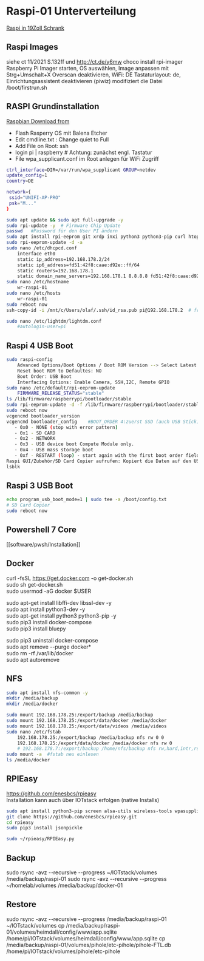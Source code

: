 # Raspi-01 Unterverteilung

[Raspi in 19Zoll Schrank](https://indibit.de/raspberry-pi-einbau-im-19-rack-serverschrank/)


## Raspi Images
siehe ct 11/2021 S.132ff und http://ct.de/y6mw
choco install rpi-imager
Raspberry Pi Imager starten, OS auswählen, 
Image anpassen mit Strg+Umschalt+X  Overscan deaktivieren, WiFi: DE Tastaturlayout: de, Einrichtungsassistent deaktivieren (piwiz)
modifiziert die Datei /boot/firstrun.sh

## RASPI Grundinstallation
[Raspbian Download from](https://www.raspberrypi.org/downloads/raspberry-pi-os/)

- Flash Rasperry OS mit Balena Etcher
- Edit cmdline.txt : Change quiet to Full
- Add File on Root: ssh
- login pi | raspberry   # Achtung: zunächst engl. Tastatur
- File wpa_supplicant.conf im Root anlegen für WiFi Zugriff

``` bash
ctrl_interface=DIR=/var/run/wpa_supplicant GROUP=netdev
update_config=1
country=DE

network={
 ssid="UNIFI-AP-PRO"
 psk="M..."
}
```

``` bash
sudo apt update && sudo apt full-upgrade -y
sudo rpi-update -y  # Firmware Chip Update
passwd   #Password für den User PI ändern
sudo apt install rpi-eeprom git xrdp inxi python3 python3-pip curl htop nfs-common -y
sudo rpi-eeprom-update -d -a
sudo nano /etc/dhcpcd.conf
    interface eth0
    static ip_address=192.168.178.2/24
    static ip6_address=fd51:42f8:caae:d92e::ff/64
    static routers=192.168.178.1
    static domain_name_servers=192.168.178.1 8.8.8.8 fd51:42f8:caae:d92e::1
sudo nano /etc/hostname
    wr-raspi-01 
sudo nano /etc/hosts
    wr-raspi-01
sudo reboot now
ssh-copy-id -i /mnt/c/Users/olaf/.ssh/id_rsa.pub pi@192.168.178.2  # from WSL2 Ubuntu

sudo nano /etc/lightdm/lightdm.conf
    #autologin-user=pi  
```

## Raspi 4 USB Boot
``` bash
sudo raspi-config
    Advanced Options/Boot Options / Boot ROM Version --> Select Latest
    Reset boot ROM to Defaultes: NO
    Boot Order: USB Boot
    Interfacing Options: Enable Camera, SSH,I2C, Remote GPIO
sudo nano /etc/default/rpi-eeprom-update
    FIRMWARE_RELEASE_STATUS="stable"
ls /lib/firmware/raspberrypi/bootloader/stable
sudo rpi-eeprom-update -d -f /lib/firmware/raspberrypi/bootloader/stable/pieeprom-2020-12-11.bin
sudo reboot now
vcgencmd bootloader_version
vcgencmd bootloader_config    #BOOT_ORDER 4:zuerst SSD (auch USB Stick)  dann 1: SD-Card  suchen
   - 0x0 - NONE (stop with error pattern)
   - 0x1 - SD CARD
   - 0x2 - NETWORK
   - 0x3 - USB device boot Compute Module only.
   - 0x4 - USB mass storage boot
   - 0xf - RESTART (loop) - start again with the first boot order field.
Raspi GUI/Zubehör/SD Card Copier aufrufen: Kopiert die Daten auf den USB SSD Speicher
lsblk
```

## Raspi 3 USB Boot
``` bash
echo program_usb_boot_mode=1 | sudo tee -a /boot/config.txt
# SD Card Copier
sudo reboot now
```

## Powershell 7 Core
[[software/pwsh/Installation]]

## Docker
curl -fsSL https://get.docker.com -o get-docker.sh  
sudo sh get-docker.sh  
sudo usermod -aG docker $USER  

sudo apt-get install libffi-dev libssl-dev -y  
sudo apt install python3-dev -y  
sudo apt-get install python3 python3-pip -y  
sudo pip3 install docker-compose  
sudo pip3 install bluepy

sudo pip3 uninstall docker-compose  
sudo apt remove --purge docker*  
sudo rm -rf /var/lib/docker  
sudo apt autoremove  


## NFS
``` bash
sudo apt install nfs-common -y  
mkdir /media/backup
mkdir /media/docker

sudo mount 192.168.178.25:/export/backup /media/backup
sudo mount 192.168.178.25:/export/data/docker /media/docker
sudo mount 192.168.178.25:/export/data/videos /media/videos
sudo nano /etc/fstab  
    192.168.178.25:/export/backup /media/backup nfs rw 0 0  
    192.168.178.25:/export/data/docker /media/docker nfs rw 0
    # 192.168.178.7:/export/backup /home/nfs/backup nfs rw,hard,intr,rsize=8192,wsize=8192,timeo=14 0 0
sudo mount -a  #fstab neu einlesen
ls /media/docker
```

## RPIEasy
<https://github.com/enesbcs/rpieasy>  
Installation kann auch über IOTstack erfolgen (native Installs)
``` bash
sudo apt install python3-pip screen alsa-utils wireless-tools wpasupplicant zip unzip git
git clone https://github.com/enesbcs/rpieasy.git
cd rpieasy
sudo pip3 install jsonpickle

sudo ~/rpieasy/RPIEasy.py
```

## Backup
sudo rsync -avz --recursive --progress ~/IOTstack/volumes /media/backup/raspi-01
sudo rsync -avz --recursive --progress ~/homelab/volumes /media/backup/docker-01

## Restore
sudo rsync -avz --recursive --progress /media/backup/raspi-01 ~/IOTstack/volumes 
cp /media/backup/raspi-01/volumes/heimdall/config/www/app.sqlite /home/pi/IOTstack/volumes/heimdall/config/www/app.sqlite
cp /media/backup/raspi-01/volumes/pihole/etc-pihole/pihole-FTL.db /home/pi/IOTstack/volumes/pihole/etc-pihole